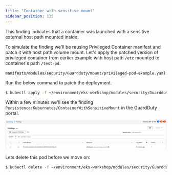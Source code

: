 ```yaml
---
title: "Container with sensitive mount"
sidebar_position: 135
---
```


This finding indicates that a container was launched with a sensitive external host path mounted inside.

To simulate the finding we'll be reusing Privileged Container manifest and patch it with host path volume mount. Let's apply the patched version of privileged container from earlier example with host path `/etc` mounted to container's path `/test-pd`.

```file
manifests/modules/security/Guardduty/mount/privileged-pod-example.yaml
```

Run the below command to patch the deployment.

```bash
$ kubectl apply -f ~/environment/eks-workshop/modules/security/Guardduty/mount/privileged-pod-example.yaml
```

Within a few minutes we'll see the finding `Persistence:Kubernetes/ContainerWithSensitiveMount` in the GuardDuty portal.

![](assets/ContainerWithSensitiveMount.png)

Lets delete this pod before we move on:

```bash
$ kubectl delete -f ~/environment/eks-workshop/modules/security/Guardduty/mount/privileged-pod-example.yaml
```
